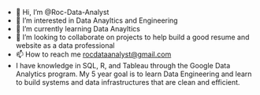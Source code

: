 - 👋 Hi, I’m @Roc-Data-Analyst
- 👀 I’m interested in Data Anayltics and Engineering
- 🌱 I’m currently learning Data Anayltics
- 💞️ I’m looking to collaborate on projects to help build a good resume and website as a data professional
- 📫 How to reach me rocdataanalyst@gmail.com
- I have knowledge in SQL, R, and Tableau through the Google Data Analytics program. My 5 year goal is to learn Data Engineering and learn to build systems and data infrastructures that are clean and efficient. 

<!---
Roc-Data-Analyst is a ✨ special ✨ repository because its `README.md` (this file) appears on your GitHub profile.
You can click the Preview link to take a look at your changes.
--->
